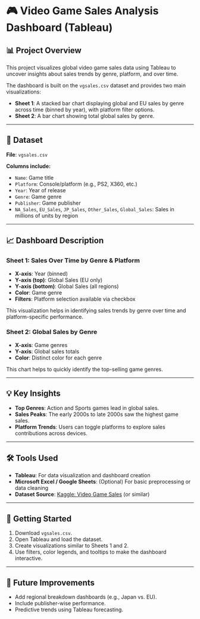 # 🎮 Video Game Sales Analysis Dashboard (Tableau)

## 📊 Project Overview

This project visualizes global video game sales data using Tableau to uncover insights about sales trends by genre, platform, and over time.

The dashboard is built on the `vgsales.csv` dataset and provides two main visualizations:

- **Sheet 1**: A stacked bar chart displaying global and EU sales by genre across time (binned by year), with platform filter options.
- **Sheet 2**: A bar chart showing total global sales by genre.

---

## 📁 Dataset

**File**: `vgsales.csv`

**Columns include:**
- `Name`: Game title
- `Platform`: Console/platform (e.g., PS2, X360, etc.)
- `Year`: Year of release
- `Genre`: Game genre
- `Publisher`: Game publisher
- `NA_Sales`, `EU_Sales`, `JP_Sales`, `Other_Sales`, `Global_Sales`: Sales in millions of units by region

---

## 📈 Dashboard Description

### Sheet 1: Sales Over Time by Genre & Platform
- **X-axis**: Year (binned)
- **Y-axis (top)**: Global Sales (EU only)
- **Y-axis (bottom)**: Global Sales (all regions)
- **Color**: Game genre
- **Filters**: Platform selection available via checkbox

This visualization helps in identifying sales trends by genre over time and platform-specific performance.

### Sheet 2: Global Sales by Genre
- **X-axis**: Game genres
- **Y-axis**: Global sales totals
- **Color**: Distinct color for each genre

This chart helps to quickly identify the top-selling game genres.

---

## 💡 Key Insights

- **Top Genres**: Action and Sports games lead in global sales.
- **Sales Peaks**: The early 2000s to late 2000s saw the highest game sales.
- **Platform Trends**: Users can toggle platforms to explore sales contributions across devices.

---

## 🛠 Tools Used

- **Tableau**: For data visualization and dashboard creation
- **Microsoft Excel / Google Sheets**: (Optional) For basic preprocessing or data cleaning
- **Dataset Source**: [Kaggle: Video Game Sales](https://www.kaggle.com/datasets/gregorut/videogame-sales-with-ratings) (or similar)

---

## 🚀 Getting Started

1. Download `vgsales.csv`.
2. Open Tableau and load the dataset.
3. Create visualizations similar to Sheets 1 and 2.
4. Use filters, color legends, and tooltips to make the dashboard interactive.

---

## 📌 Future Improvements

- Add regional breakdown dashboards (e.g., Japan vs. EU).
- Include publisher-wise performance.
- Predictive trends using Tableau forecasting.

